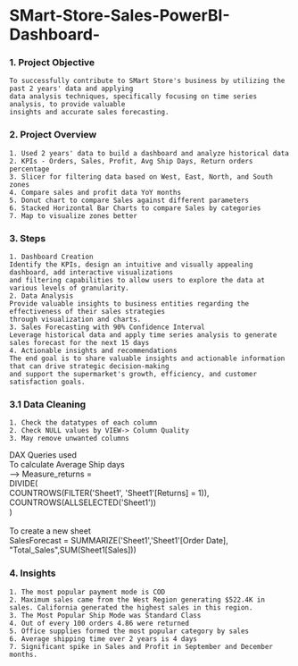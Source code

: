 # SMart-Store-Sales-PowerBI-Dashboard-

### 1. Project Objective
	To successfully contribute to SMart Store's business by utilizing the past 2 years' data and applying
	data analysis techniques, specifically focusing on time series analysis, to provide valuable
	insights and accurate sales forecasting.

### 2. Project Overview
	1. Used 2 years' data to build a dashboard and analyze historical data
 	2. KPIs - Orders, Sales, Profit, Avg Ship Days, Return orders percentage
	3. Slicer for filtering data based on West, East, North, and South zones
	4. Compare sales and profit data YoY months
	5. Donut chart to compare Sales against different parameters
	6. Stacked Horizontal Bar Charts to compare Sales by categories
	7. Map to visualize zones better

### 3. Steps
	1. Dashboard Creation
	Identify the KPIs, design an intuitive and visually appealing dashboard, add interactive visualizations
	and filtering capabilities to allow users to explore the data at various levels of granularity.
	2. Data Analysis
	Provide valuable insights to business entities regarding the effectiveness of their sales strategies 
	through visualization and charts.
	3. Sales Forecasting with 90% Confidence Interval
	Leverage historical data and apply time series analysis to generate sales forecast for the next 15 days
	4. Actionable insights and recommendations
	The end goal is to share valuable insights and actionable information that can drive strategic decision-making
	and support the supermarket's growth, efficiency, and customer satisfaction goals.

### 3.1 Data Cleaning
	1. Check the datatypes of each column
	2. Check NULL values by VIEW-> Column Quality
	3. May remove unwanted columns
DAX Queries used <br/> 
	To calculate Average Ship days <br/> 
	--> Measure_returns = <br/> 
	DIVIDE( <br/> 
    	COUNTROWS(FILTER('Sheet1', 'Sheet1'[Returns] = 1)), <br/> 
    	COUNTROWS(ALLSELECTED('Sheet1')) <br/> 
	) <br/> <br/> 
 	To create a new sheet <br/> 
  	SalesForecast = SUMMARIZE('Sheet1','Sheet1'[Order Date], "Total_Sales",SUM(Sheet1[Sales])) <br/> 

### 4. Insights
	1. The most popular payment mode is COD
	2. Maximum sales came from the West Region generating $522.4K in sales. California generated the highest sales in this region.
	3. The Most Popular Ship Mode was Standard Class
	4. Out of every 100 orders 4.86 were returned
	5. Office supplies formed the most popular category by sales
	6. Average shipping time over 2 years is 4 days
	7. Significant spike in Sales and Profit in September and December months.
